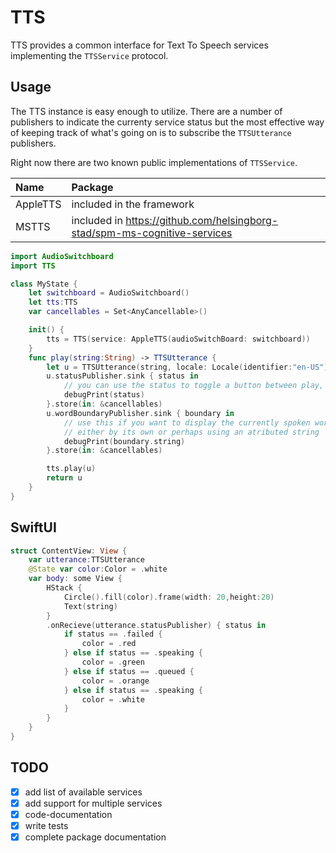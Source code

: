 # TTS

TTS provides a common interface for Text To Speech services implementing the `TTSService` protocol.

## Usage 
The TTS instance is easy enough to utilize. There are a number of publishers to indicate the currenty service status but the most effective way of keeping track of what's going on is to subscribe the `TTSUtterance` publishers. 

Right now there are two known public implementations of `TTSService`.

|Name|Package|
|:--|:--|
|AppleTTS|included in the framework|
|MSTTS| included in https://github.com/helsingborg-stad/spm-ms-cognitive-services|

```swift
import AudioSwitchboard
import TTS

class MyState {
    let switchboard = AudioSwitchboard()
    let tts:TTS
    var cancellables = Set<AnyCancellable>()

    init() {
        tts = TTS(service: AppleTTS(audioSwitchBoard: switchboard))
    }
    func play(string:String) -> TTSUtterance {
        let u = TTSUtterance(string, locale: Locale(identifier:"en-US"))
        u.statusPublisher.sink { status in
            // you can use the status to toggle a button between play, pause or stop 
            debugPrint(status)
        }.store(in: &cancellables)
        u.wordBoundaryPublisher.sink { boundary in
            // use this if you want to display the currently spoken word, 
            // either by its own or perhaps using an atributed string
            debugPrint(boundary.string)
        }.store(in: &cancellables)

        tts.play(u)
        return u
    }
}
```

## SwiftUI

```swift
struct ContentView: View {
    var utterance:TTSUtterance
    @State var color:Color = .white
    var body: some View {
        HStack {
            Circle().fill(color).frame(width: 20,height:20)
            Text(string)    
        }
        .onRecieve(utterance.statusPublisher) { status in 
            if status == .failed {
                color = .red
            } else if status == .speaking {
                color = .green
            } else if status == .queued {
                color = .orange
            } else if status == .speaking {
                color = .white
            }
        }
    }
}
```

## TODO

- [x] add list of available services
- [x] add support for multiple services
- [x] code-documentation
- [x] write tests
- [x] complete package documentation
